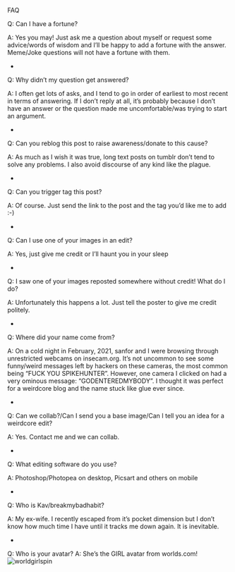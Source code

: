FAQ

Q: Can I have a fortune?

A: Yes you may! Just ask me a question about myself or request some advice/words of wisdom and I’ll be happy to add a fortune with the answer. Meme/Joke questions will not have a fortune with them.

-

Q: Why didn’t my question get answered?

A: I often get lots of asks, and I tend to go in order of earliest to most recent in terms of answering. If I don’t reply at all, it’s probably because I don’t have an answer or the question made me uncomfortable/was trying to start an argument.

-

Q: Can you reblog this post to raise awareness/donate to this cause?

A: As much as I wish it was true, long text posts on tumblr don’t tend to solve any problems. I also avoid discourse of any kind like the plague.

-

Q: Can you trigger tag this post?

A: Of course. Just send the link to the post and the tag you’d like me to add :-)

-

Q: Can I use one of your images in an edit?

A: Yes, just give me credit or I’ll haunt you in your sleep

-

Q: I saw one of your images reposted somewhere without credit! What do I do?

A: Unfortunately this happens a lot. Just tell the poster to give me credit politely.

-

Q: Where did your name come from?

A: On a cold night in February, 2021, sanfor and I were browsing through unrestricted webcams on insecam.org. It’s not uncommon to see some funny/weird messages left by hackers on these cameras, the most common being “FUCK YOU SPIKEHUNTER”. However, one camera I clicked on had a very ominous message: “GODENTEREDMYBODY”. I thought it was perfect for a weirdcore blog and the name stuck like glue ever since.

-

Q: Can we collab?/Can I send you a base image/Can I tell you an idea for a weirdcore edit?

A: Yes. Contact me and we can collab.

-

Q: What editing software do you use?

A: Photoshop/Photopea on desktop, Picsart and others on mobile

-

Q: Who is Kav/breakmybadhabit?

A: My ex-wife. I recently escaped from it’s pocket dimension but I don’t know how much time I have until it tracks me down again. It is inevitable.

-

Q: Who is your avatar?
A: She’s the GIRL avatar from worlds.com! ![worldgirlspin](https://user-images.githubusercontent.com/90217469/196069531-69b76901-9de6-451a-927c-974f4bb53993.gif)

